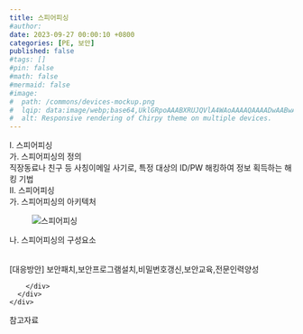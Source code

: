 ```yaml
---
title: 스피어피싱
#author: 
date: 2023-09-27 00:00:10 +0800
categories: [PE, 보안]
published: false
#tags: []
#pin: false
#math: false
#mermaid: false
#image:
#  path: /commons/devices-mockup.png
#  lqip: data:image/webp;base64,UklGRpoAAABXRUJQVlA4WAoAAAAQAAAADwAABwAAQUxQSDIAAAARL0AmbZurmr57yyIiqE8oiG0bejIYEQTgqiDA9vqnsUSI6H+oAERp2HZ65qP/VIAWAFZQOCBCAAAA8AEAnQEqEAAIAAVAfCWkAALp8sF8rgRgAP7o9FDvMCkMde9PK7euH5M1m6VWoDXf2FkP3BqV0ZYbO6NA/VFIAAAA
#  alt: Responsive rendering of Chirpy theme on multiple devices.
---
```


<div class="post-wrap">
  <div class="para">
    <div class="para-title">
      I. 스피어피싱
    </div>
    <div class="para-cntnt">
      <div class="para">
        <div class="para-title">
          가. 스피어피싱의 정의
        </div>
        <div class="para-cntnt">
            직장동료나 친구 등 사칭이메일 사기로, 특정 대상의 ID/PW 해킹하여 정보 획득하는 해킹 기법
        </div>
      </div>
    </div>
  </div>
  
  <div class="para">
    <div class="para-title">
      II. 스피어피싱
    </div>
    <div class="para-cntnt">
      <div class="para">
        <div class="para-title">
          가. 스피어피싱의 아키텍처
        </div>
        <div class="para-cntnt">
          <figure class="post-figure">
            <img src="/assets/img/posts/스피어피싱.png" alt="스피어피싱">
<!--            <figcaption>Source: Unveiling the Metaverse: Exploring Emerging Trends, Multifaceted Perspectives, and Future Challenges</figcaption>-->
          </figure>
        </div>
      </div>
      <div class="para">
        <div class="para-title">
          나. 스피어피싱의 구성요소
        </div>
        <div class="para-cntnt">
          <table class="post-table">
          </table>
          [대응방안] 보안패치,보안프로그램설치,비밀번호갱신,보안교육,전문인력양성

        </div>
      </div>
    </div>
  </div>

  <div class="refr-wrap">
    <div class="refr-title">
        참고자료
    </div>
    <ol class="refr-list">
    <!--    <li>(나현식, 최대선) <a target="_blank" href="https://scienceon.kisti.re.kr/commons/util/originalView.do?cn=JAKO202225948430499&oCn=JAKO202225948430499&dbt=JAKO&journal=NJOU00291864">메타버스 보안 위협 요소 및 대응 방안 검토</a></li>-->
    <!--    <li>(M. Uddin, S. Manickam, H. Ullah, M. Obaidat and A. Dandoush) <a target="_blank" href="https://ieeexplore.ieee.org/abstract/document/10138386">Unveiling the Metaverse: Exploring Emerging Trends, Multifaceted Perspectives, and Future Challenges</a></li>-->
    </ol>
  </div>
</div>
